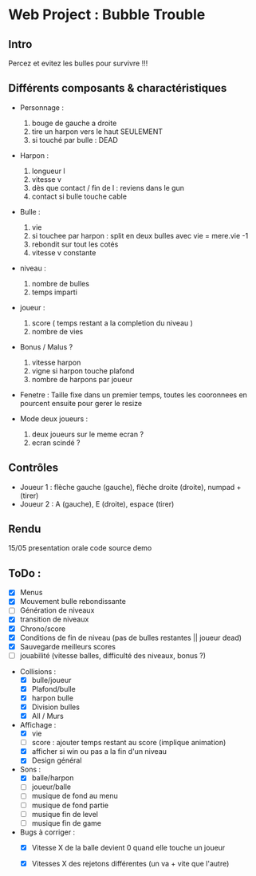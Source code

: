 # Web Project : Bubble Trouble
 
## Intro 
Percez et evitez les bulles pour survivre !!!

## Différents composants & charactéristiques

- Personnage : 
    1. bouge de gauche a droite
    2. tire un harpon vers le haut SEULEMENT
    3. si touché par bulle : DEAD

- Harpon : 
    1. longueur l
    2. vitesse v
    3. dès que contact / fin de l :  reviens dans le gun
    4. contact si bulle touche cable

- Bulle : 
    1. vie
    2. si touchee par harpon : split en deux bulles avec vie = mere.vie -1
    3. rebondit sur tout les cotés
    4. vitesse v constante

- niveau :
    1. nombre de bulles
    2. temps imparti

- joueur :
    1. score ( temps restant a la completion du niveau )
    2. nombre de vies

- Bonus / Malus ?
    1. vitesse harpon
    2. vigne si harpon touche plafond
    3. nombre de harpons par joueur

- Fenetre :
    Taille fixe dans un premier temps, toutes les cooronnees en pourcent ensuite pour gerer le resize

- Mode deux joueurs :
    1. deux joueurs sur le meme ecran ?
    2. ecran scindé ?

## Contrôles
- Joueur 1 : flèche gauche (gauche), flèche droite (droite), numpad + (tirer)
- Joueur 2 : A (gauche), E (droite), espace (tirer)

## Rendu

15/05 
presentation orale
code source
demo

## ToDo :
- [x] Menus
- [x] Mouvement bulle rebondissante
- [ ] Génération de niveaux
- [x] transition de niveaux
- [x] Chrono/score
- [x] Conditions de fin de niveau (pas de bulles restantes || joueur dead)
- [x] Sauvegarde meilleurs scores
- [ ] jouabilité (vitesse balles, difficulté des niveaux, bonus ?)

- Collisions :
    - [x] bulle/joueur
    - [x] Plafond/bulle
    - [x] harpon bulle
    - [x] Division bulles
    - [x] All / Murs

- Affichage :
    - [x] vie
    - [ ] score : ajouter temps restant au score (implique animation)
    - [x] afficher si win ou pas a la fin d'un niveau
    - [x] Design général

- Sons :
    - [x] balle/harpon
    - [ ] joueur/balle
    - [ ] musique de fond au menu
    - [ ] musique de fond partie
    - [ ] musique fin de level
    - [ ] musique fin de game

- Bugs à corriger :
    - [x] Vitesse X de la balle devient 0 quand elle touche un joueur
    - [x] Vitesses X des rejetons différentes (un va + vite que l'autre)


